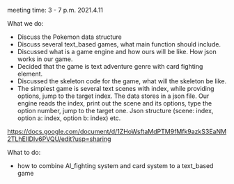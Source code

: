 meeting time: 3 - 7 p.m. 2021.4.11

What we do:
- Discuss the Pokemon data structure 
- Discuss several text_based games, what main function should include.
- Discussed what is a game engine and how ours will be like. How json works in our game.
- Decided that the game is text adventure genre with card fighting element.
- Discussed the skeleton code for the game, what will the skeleton be like.
- The simplest game is several text scenes with index, while providing options, jump to the target index.
The data stores in a json file. Our engine reads the index, print out the scene and its options, type the option number, 
jump to the target one. Json structure (scene: index, option a: index, option b: index) etc.
 
https://docs.google.com/document/d/1ZHoWsftaMdPTM9fMfk9azkS3EaNM2TLhEIIDIv6PVQU/edit?usp=sharing

What to do:
- how to combine AI_fighting system and card system to a text_based game


